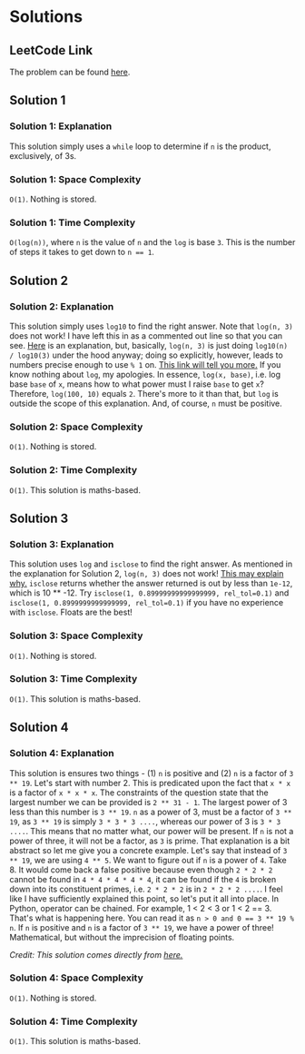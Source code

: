 # Solutions

## LeetCode Link

The problem can be found [here](https://leetcode.com/problems/power-of-three/).

## Solution 1

### Solution 1: Explanation

This solution simply uses a `while` loop to determine if
`n` is the product, exclusively, of 3s.

### Solution 1: Space Complexity

`O(1)`. Nothing is stored.

### Solution 1: Time Complexity

`O(log(n))`, where `n` is the value of `n` and the `log` is
base `3`. This is the number of steps it takes to get down
to `n == 1`.

## Solution 2

### Solution 2: Explanation

This solution simply uses `log10` to find the right answer.
Note that `log(n, 3)` does not work! I have left this in
as a commented out line so that you can see. [Here](https://bugs.python.org/issue45348)
is an explanation, but, basically, `log(n, 3)` is just
doing `log10(n) / log10(3)` under the hood anyway;
doing so explicitly, however, leads to numbers precise enough
to use `% 1` on. [This link will tell you more.](https://bugs.python.org/issue3724)
If you know nothing about `log`, my apologies.
In essence, `log(x, base)`, i.e. log base `base` of `x`, means how
to what power must I raise `base` to get `x`? Therefore, `log(100, 10)`
equals `2`. There's more to it than that, but `log` is outside the
scope of this explanation. And, of course, `n` must be positive.

### Solution 2: Space Complexity

`O(1)`. Nothing is stored.

### Solution 2: Time Complexity

`O(1)`. This solution is maths-based.

## Solution 3

### Solution 3: Explanation

This solution uses `log` and `isclose` to find the right answer.
As mentioned in the explanation for Solution 2, `log(n, 3)`
does not work! [This may explain why.](https://bugs.python.org/issue45348)
`isclose` returns whether the answer returned is out by less than
`1e-12`, which is 10 \*\* -12.
Try `isclose(1, 0.89999999999999999, rel_tol=0.1)` and
`isclose(1, 0.8999999999999999, rel_tol=0.1)` if you have no experience with
`isclose`. Floats are the best!

### Solution 3: Space Complexity

`O(1)`. Nothing is stored.

### Solution 3: Time Complexity

`O(1)`. This solution is maths-based.

## Solution 4

### Solution 4: Explanation

This solution is ensures two things - (1) `n` is positive
and (2) `n` is a factor of `3 ** 19`. Let's start with
number 2. This is predicated upon the fact that `x * x` is
a factor of `x * x * x`. The constraints of the question
state that the largest number we can be provided is `2 ** 31 - 1`.
The largest power of 3 less than this number is `3 ** 19`.
`n` as a power of 3, must be a factor of `3 ** 19`, as
`3 ** 19` is simply `3 * 3 * 3 ....`, whereas our power
of 3 is `3 * 3 ....`. This means that no matter what,
our power will be present. If `n` is not a power
of three, it will not be a factor, as `3` is prime. That
explanation is a bit abstract so let me give you a concrete
example. Let's say that instead of `3 ** 19`, we are using
`4 ** 5`. We want to figure out if `n` is a power of `4`.
Take 8. It would come back a false positive because
even though `2 * 2 * 2` cannot be found in `4 * 4 * 4 * 4 * 4`,
it can be found if the `4` is broken down into its
constituent primes, i.e. `2 * 2 * 2` is in `2 * 2 * 2 ....`.
I feel like I have sufficiently explained this point, so
let's put it all into place. In Python, operator can be chained.
For example, 1 < 2 < 3 or 1 < 2 == 3. That's what is happening
here. You can read it as `n > 0 and 0 == 3 ** 19 % n`.
If `n` is positive and `n` is a factor of `3 ** 19`, we have
a power of three! Mathematical, but without the imprecision
of floating points.

_Credit: This solution comes directly from [here.](https://leetcode.com/problems/power-of-three/discuss/77977/Math-1-liner-no-log-with-explanation)_

### Solution 4: Space Complexity

`O(1)`. Nothing is stored.

### Solution 4: Time Complexity

`O(1)`. This solution is maths-based.
